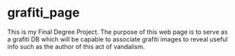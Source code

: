 # grafiti_page
This is my Final Degree Project.
The purpose of this web page is to serve as a grafiti DB which will be capable to associate grafiti images to reveal useful info such as the author of this act of vandalism.
